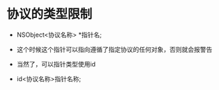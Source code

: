 # 协议的类型限制

* NSObject&lt;协议名称&gt; \*指针名;

* 这个时候这个指针可以指向遵循了指定协议的任何对象，否则就会报警告

* 当然了，可以指针类型使用id

* id&lt;协议名称&gt;指针名称;



